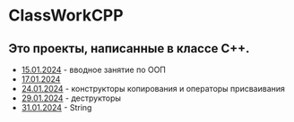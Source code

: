 # ClassWorkCPP
## Это проекты, написанные в классе C++.
- [15.01.2024](15.01.2024) - вводное занятие по ООП
- [17.01.2024](17.01.2024) 
- [24.01.2024](24.01.2024) - конструкторы копирования и операторы присваивания
- [29.01.2024](29.01.2024) - деструкторы
- [31.01.2024](31.01.2024) - String
